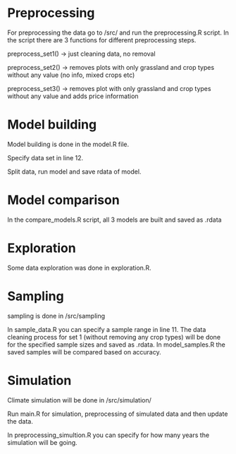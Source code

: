 # Preprocessing

For preprocessing the data go to /src/ and run the preprocessing.R script.
In the script there are 3 functions for different preprocessing steps. 

preprocess_set1() -> just cleaning data, no removal

preprocess_set2()  -> removes plots with only grassland and crop types without any value (no info, mixed crops etc)

preprocess_set3()  -> removes plot with only grassland and crop types without any value and adds price information

# Model building

Model building is done in the model.R file.

Specify data set in line 12.

Split data, run model and save rdata of model.

# Model comparison

In the compare_models.R script, all 3 models are built and saved as .rdata

# Exploration

Some data exploration was done in exploration.R.

# Sampling

sampling is done in /src/sampling

In sample_data.R you can specify a sample range in line 11. The data cleaning process for set 1 (without removing any crop types) will be done for the specified sample sizes and saved as .rdata.
In model_samples.R the saved samples will be compared based on accuracy.

# Simulation

Climate simulation will be done in /src/simulation/ 

Run main.R for simulation, preprocessing of simulated data and then update the data.

In preprocessing_simultion.R you can specify for how many years the simulation will be going.
